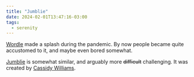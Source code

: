 ```yaml
---
title: "Jumblie"
date: 2024-02-01T13:47:16-03:00
tags:
  - serenity
---
```


[Wordle](https://www.nytimes.com/games/wordle/index.html) made a splash during
the pandemic. By now people became quite accustomed to it, and maybe even bored
somewhat.

<!--more-->

[Jumblie](https://jumblie.com/) is somewhat similar, and arguably more
~~difficult~~ challenging. It was created by [Cassidy Williams](https://cassidoo.co/).
